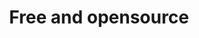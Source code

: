 ---
title: 'Free and opensource'
description: Ballerina is a free and open-source programming language, making it a more cost-effective option for businesses that want to build custom automation workflows without any expense.
image: 'images/open-source.png'
---